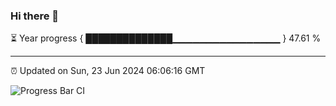 ### Hi there 👋

⏳ Year progress { ██████████████▁▁▁▁▁▁▁▁▁▁▁▁▁▁▁▁ } 47.61 %

---

⏰ Updated on Sun, 23 Jun 2024 06:06:16 GMT

![Progress Bar CI](https://github.com/liununu/liununu/workflows/Progress%20Bar%20CI/badge.svg)
